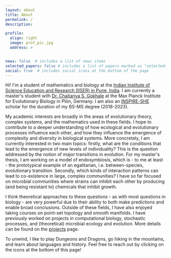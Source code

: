 ```yaml
---
layout: about
title: About
permalink: /
description: 

profile:
  align: right
  image: prof_pic.jpg
  address: > 


news: false  # includes a list of news items
selected_papers: false # includes a list of papers marked as "selected={true}"
social: true  # includes social icons at the bottom of the page
---
```


Hi! I'm a student of mathematics and biology at the [Indian Institute of Science Education and Research (IISER) in Pune, India](https://www.iiserpune.ac.in/). I am currently a master's student with [Dr. Chaitanya S. Gokhale](http://gokhalechaitanya.github.io/) at the Max Planck Institute for Evolutionary Biology in Plön, Germany. I am also an [INSPIRE-SHE](https://online-inspire.gov.in/Account/INSPIREProgramme) scholar for the duration of my BS-MS degree (2018-2023). 

My academic interests are broadly in the areas of evolutionary theory, complex systems, and the mathematics used in these fields. I hope to contribute to a deeper understanding of how ecological and evolutionary processes influence each other, and how they influence the emergence of complexity and diversity in biological systems. More concretely, I am currently interested in two main topics: firstly, what are the conditions that lead to the emergence of new levels of individuality? This is the question addressed by the notion of major transitions in evolution. For my master's thesis, I am working on a model of endosymbiosis, which is - to me at least - the prototypical example of an egalitarian, i.e. between-species, evolutionary transition. Secondly, which kinds of interaction patterns can lead to co-existence in large, complex communities? I have so far focused on microbial communities where strains can inhibit each other by producing (and being resistant to) chemicals that inhibit growth. 

I think theoretical approaches to these questions - as with most questions in biology - are very powerful due to their ability to both make predictions and enable broad conclusions. Outside of these fields, I have also enjoyed taking courses on point-set topology and smooth manifolds. I have previously worked on projects in computational biology, stochastic processes, and (theoretical) microbial ecology and evolution. More details can be found on the [projects](https://gauravathreya.github.io/projects/) page. 

To unwind, I like to play Dungeons and Dragons, go hiking in the mountains, and learn about languages and history. Feel free to reach out by clicking on the icons at the bottom of this page! 
